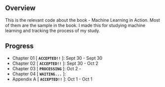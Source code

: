 ## Overview
This is the relevant code about the book - Machine Learning in Action. Most of them are the sample in the book. I made this for studying machine learning and tracking the process of my study.

## Progress
* Chapter 01 [ **`ACCEPTED!!`** ]: Sept 30 - Sept 30
* Chapter 02 [ **`ACCEPTED!!`** ]: Sept 30 - Oct 2
* Chapter 03 [ **`PROCESSING`** ]: Oct 2 -
* Chapter 04 [ **`WAITING...`** ]:
* Appendix A [ **`ACCEPTED!!`** ]: Oct 1 - Oct 1
